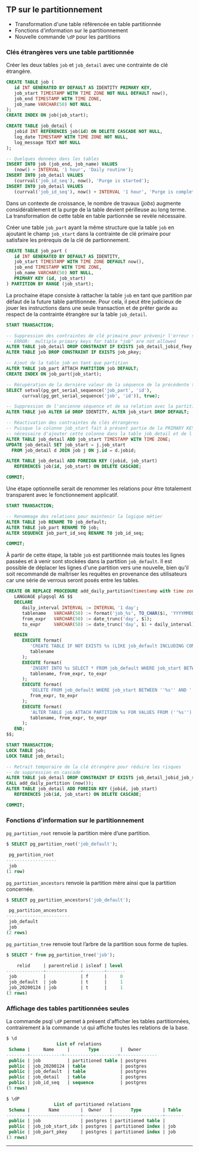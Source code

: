 ## TP sur le partitionnement

<div class="slide-content">

  * Transformation d'une table référencée en table partitionnée
  * Fonctions d'information sur le partitionnement
  * Nouvelle commande `\dP` pour les partitions

</div>

<div class="notes">

### Clés étrangères vers une table partitionnée

Créer les deux tables `job` et `job_detail` avec une contrainte de clé étrangère.

```sql
CREATE TABLE job (
   id INT GENERATED BY DEFAULT AS IDENTITY PRIMARY KEY,
   job_start TIMESTAMP WITH TIME ZONE NOT NULL DEFAULT now(),
   job_end TIMESTAMP WITH TIME ZONE,
   job_name VARCHAR(50) NOT NULL
);
CREATE INDEX ON job(job_start);

CREATE TABLE job_detail (
   jobid INT REFERENCES job(id) ON DELETE CASCADE NOT NULL,
   log_date TIMESTAMP WITH TIME ZONE NOT NULL,
   log_message TEXT NOT NULL
);

-- Quelques données dans les tables
INSERT INTO job (job_end, job_name) VALUES 
   (now() + INTERVAL '1 hour', 'Daily routine');
INSERT INTO job_detail VALUES 
   (currval('job_id_seq'), now(), 'Purge is started');
INSERT INTO job_detail VALUES 
   (currval('job_id_seq'), now() + INTERVAL '1 hour', 'Purge is completed');
```

Dans un contexte de croissance, le nombre de travaux (_jobs_) augmente considérablement
et la purge de la table devient périlleuse au long terme. La transformation de 
cette table en table partionnée se revèle nécessaire.

Créer une table `job_part` ayant la même structure que la table `job` en ajoutant
le champ `job_start` dans la contrainte de clé primaire pour satisfaire les
prérequis de la clé de partionnement.

```sql
CREATE TABLE job_part (
   id INT GENERATED BY DEFAULT AS IDENTITY,
   job_start TIMESTAMP WITH TIME ZONE DEFAULT now(),
   job_end TIMESTAMP WITH TIME ZONE,
   job_name VARCHAR(50) NOT NULL,
   PRIMARY KEY (id, job_start)
) PARTITION BY RANGE (job_start);
```

La prochaine étape consiste à rattacher la table `job` en tant que partition
par défaut de la future table partitionnée. Pour cela, il peut être judicieux de 
jouer les instructions dans une seule transaction et de prêter garde au respect
de la contrainte étrangère sur la table `job_detail`.

```sql
START TRANSACTION;

-- Suppression des contraintes de clé primaire pour prévenir l'erreur suivante :
-- ERROR:  multiple primary keys for table "job" are not allowed
ALTER TABLE job_detail DROP CONSTRAINT IF EXISTS job_detail_jobid_fkey;
ALTER TABLE job DROP CONSTRAINT IF EXISTS job_pkey;

-- Ajout de la table job en tant que partition
ALTER TABLE job_part ATTACH PARTITION job DEFAULT;
CREATE INDEX ON job_part(job_start);

-- Récupération de la dernière valeur de la séquence de la précédente table
SELECT setval(pg_get_serial_sequence('job_part', 'id'),
      currval(pg_get_serial_sequence('job', 'id')), true);

-- Suppression de l'ancienne séquence et de sa relation avec la partition job
ALTER TABLE job ALTER id DROP IDENTITY, ALTER job_start DROP DEFAULT;

-- Réactivation des contraintes de clés étrangères
-- Puisque la colonne job_start fait à présent partie de la PRIMARY KEY, il est
-- nécessaire d'ajouter cette colonne dans la table job_detail et de l'alimenter
ALTER TABLE job_detail ADD job_start TIMESTAMP WITH TIME ZONE;
UPDATE job_detail SET job_start = j.job_start
  FROM job_detail d JOIN job j ON j.id = d.jobid; 

ALTER TABLE job_detail ADD FOREIGN KEY (jobid, job_start) 
   REFERENCES job(id, job_start) ON DELETE CASCADE;

COMMIT;
```

Une étape optionnelle serait de renommer les relations pour être totalement
transparent avec le fonctionnement applicatif.

```sql
START TRANSACTION;

-- Renommage des relations pour maintenir la logique métier
ALTER TABLE job RENAME TO job_default;
ALTER TABLE job_part RENAME TO job;
ALTER SEQUENCE job_part_id_seq RENAME TO job_id_seq;

COMMIT;
```

À partir de cette étape, la table `job` est partitionnée mais toutes les lignes
passées et à venir sont stockées dans la partition `job_default`. Il est possible
de déplacer les lignes d'une partition vers une nouvelle, bien qu'il soit recommandé
de maîtriser les requêtes en provenance des utilisateurs car une série de verrous
seront posés entre les tables.

```sql
CREATE OR REPLACE PROCEDURE add_daily_partition(timestamp with time zone)
   LANGUAGE plpgsql AS $$
   DECLARE
      daily_interval INTERVAL := INTERVAL '1 day';
      tablename   VARCHAR(50) := format('job_%s', TO_CHAR($1, 'YYYYMMDD'));
      from_expr   VARCHAR(50) := date_trunc('day', $1);
      to_expr     VARCHAR(50) := date_trunc('day', $1 + daily_interval);

   BEGIN
      EXECUTE format(
         'CREATE TABLE IF NOT EXISTS %s (LIKE job_default INCLUDING CONSTRAINTS);', 
         tablename
      );      
      EXECUTE format(
         'INSERT INTO %s SELECT * FROM job_default WHERE job_start BETWEEN ''%s'' AND ''%s'';',
         tablename, from_expr, to_expr
      );      
      EXECUTE format(
         'DELETE FROM job_default WHERE job_start BETWEEN ''%s'' AND ''%s'';',
         from_expr, to_expr
      );
      EXECUTE format(
         'ALTER TABLE job ATTACH PARTITION %s FOR VALUES FROM (''%s'') TO (''%s'');',
         tablename, from_expr, to_expr
      );
   END;
$$; 

START TRANSACTION;
LOCK TABLE job;
LOCK TABLE job_detail;

-- Retrait temporaire de la clé étrangère pour réduire les risques 
-- de suppression en cascade
ALTER TABLE job_detail DROP CONSTRAINT IF EXISTS job_detail_jobid_job_start_fkey;
CALL add_daily_partition (now());
ALTER TABLE job_detail ADD FOREIGN KEY (jobid, job_start) 
   REFERENCES job(id, job_start) ON DELETE CASCADE;

COMMIT;
```

### Fonctions d'information sur le partitionnement

`pg_partition_root` renvoie la partition mère d’une partition.

```sql
$ SELECT pg_partition_root('job_default');

 pg_partition_root 
-------------------
 job
(1 row)
```

`pg_partition_ancestors` renvoie la partition mère ainsi que la partition concernée.

```sql
$ SELECT pg_partition_ancestors('job_default');

 pg_partition_ancestors 
------------------------
 job_default
 job
(2 rows)
```

`pg_partition_tree` renvoie tout l’arbre de la partition sous forme de tuples.

```sql
$ SELECT * from pg_partition_tree('job');

    relid     | parentrelid | isleaf | level 
--------------+-------------+--------+-------
 job          |             | f      |     0
 job_default  | job         | t      |     1
 job_20200124 | job         | t      |     1
(3 rows)
```

###  Affichage des tables partitionnées seules

La commande psql `\dP` permet à présent d'afficher les tables partitionnées,
contrairement à la commande `\d` qui affiche toutes les relations de la base.

```sql
$ \d
                   List of relations
 Schema |     Name     |       Type        |  Owner
--------+------------+--------------------+--------------
 public | job          | partitioned table | postgres
 public | job_20200124 | table             | postgres
 public | job_default  | table             | postgres
 public | job_detail   | table             | postgres
 public | job_id_seq   | sequence          | postgres
(5 rows)

$ \dP
                  List of partitioned relations
 Schema |       Name        |  Owner   |       Type        | Table 
--------+-------------------+----------+-------------------+-------
 public | job               | postgres | partitioned table | 
 public | job_job_start_idx | postgres | partitioned index | job
 public | job_part_pkey     | postgres | partitioned index | job
(3 rows)
```

</div>

----
